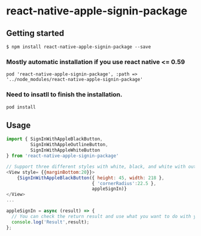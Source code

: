 # react-native-apple-signin-package

## Getting started

`$ npm install react-native-apple-signin-package --save`

### Mostly automatic installation if you use react native <= 0.59

`pod 'react-native-apple-signin-package', :path => '../node_modules/react-native-apple-signin-package'`

### Need to insatll to finish the installation.
`pod install`

## Usage
```javascript
import { SignInWithAppleBlackButton,
         SignInWithAppleOutlineButton,
         SignInWithAppleWhiteButton
} from 'react-native-apple-signin-package'

// Support three different styles with white, black, and white with outline.
<View style= {{marginBottom:20}}>
    {SignInWithAppleBlackButton({ height: 45, width: 218 }, 
                                { 'cornerRadius':22.5 }, 
                                appleSignIn)}
</View>
...

appleSignIn = async (result) => {
  // You can check the return result and use what you want to do with your system.
  console.log('Result',result);
};
